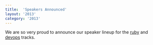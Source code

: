 ```yaml
---
title:  'Speakers Announced'
layout: '2013'
category: '2013'
---
```

We are so very proud to announce our speaker lineup for the [ruby](/2013/ruby-sessions) and [devops](/2013/devops-sessions) tracks.